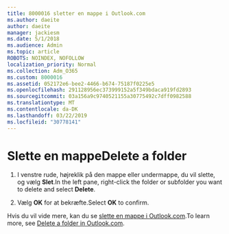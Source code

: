 ```yaml
---
title: 8000016 sletter en mappe i Outlook.com
ms.author: daeite
author: daeite
manager: jackiesm
ms.date: 5/1/2018
ms.audience: Admin
ms.topic: article
ROBOTS: NOINDEX, NOFOLLOW
localization_priority: Normal
ms.collection: Adm_O365
ms.custom: 8000016
ms.assetid: 052172e6-bee2-4466-b674-75187f0225e5
ms.openlocfilehash: 291128956ec373999152a5f349bdaca919fd2893
ms.sourcegitcommit: 03a156a9c9740521155a30775492c7dff0982588
ms.translationtype: MT
ms.contentlocale: da-DK
ms.lasthandoff: 03/22/2019
ms.locfileid: "30778141"
---
```

# <a name="delete-a-folder"></a><span data-ttu-id="1f70c-102">Slette en mappe</span><span class="sxs-lookup"><span data-stu-id="1f70c-102">Delete a folder</span></span>

1. <span data-ttu-id="1f70c-103">I venstre rude, højreklik på den mappe eller undermappe, du vil slette, og vælg **Slet**.</span><span class="sxs-lookup"><span data-stu-id="1f70c-103">In the left pane, right-click the folder or subfolder you want to delete and select **Delete**.</span></span> 
    
2. <span data-ttu-id="1f70c-104">Vælg **OK** for at bekræfte.</span><span class="sxs-lookup"><span data-stu-id="1f70c-104">Select **OK** to confirm.</span></span> 
    
<span data-ttu-id="1f70c-105">Hvis du vil vide mere, kan du se [slette en mappe i Outlook.com](https://go.microsoft.com/fwlink/p/?linkid=873134).</span><span class="sxs-lookup"><span data-stu-id="1f70c-105">To learn more, see [Delete a folder in Outlook.com](https://go.microsoft.com/fwlink/p/?linkid=873134).</span></span>
  

